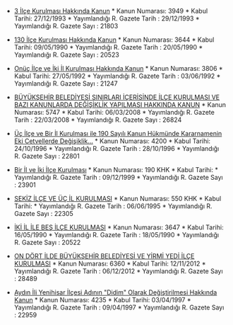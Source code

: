 * [3 İlçe Kurulması Hakkında Kanun](http://www.mevzuat.gov.tr/MevzuatMetin/1.5.3949.pdf)
		* Kanun Numarası: 3949 
		* Kabul Tarihi: 27/12/1993 
		* Yayımlandığı R. Gazete Tarih : 29/12/1993
		* Yayımlandığı R. Gazete Sayı : 21803

* [130 İlçe Kurulması Hakkında Kanun](http://www.resmigazete.gov.tr/arsiv/20523.pdf)
		* Kanun Numarası: 3644 
		* Kabul Tarihi: 09/05/1990
		* Yayımlandığı R. Gazete Tarih : 20/05/1990
		* Yayımlandığı R. Gazete Sayı : 20523

* [Onüç İlçe ve İki İl Kurulması Hakkında Kanun](http://www.resmigazete.gov.tr/arsiv/21247_1.pdf)
		* Kanun Numarası: 3806
		* Kabul Tarihi: 27/05/1992
		* Yayımlandığı R. Gazete Tarih : 03/06/1992
		* Yayımlandığı R. Gazete Sayı : 21247

* [BÜYÜKŞEHİR BELEDİYESİ SINIRLARI İÇERİSİNDE İLÇE KURULMASI VE BAZI KANUNLARDA DEĞİŞİKLİK YAPILMASI HAKKINDA KANUN](http://www.resmigazete.gov.tr/eskiler/2008/03/20080322M1-1.htm)
		* Kanun Numarası: 5747
		* Kabul Tarihi: 06/03/2008
		* Yayımlandığı R. Gazete Tarih : 22/03/2008
		* Yayımlandığı R. Gazete Sayı : 26824	

* [Üç  İlçe  ve  Bir İl Kurulması ile  190  Sayılı  Kanun  Hükmünde  Kararnamenin  Eki  Cetvellerde Değişiklik...](http://www.resmigazete.gov.tr/arsiv/22801.pdf)
		* Kanun Numarası: 4200
		* Kabul Tarihi: 24/10/1996
		* Yayımlandığı R. Gazete Tarih : 28/10/1996
		* Yayımlandığı R. Gazete Sayı : 22801

* [Bir İl ve İki İlçe Kurulması](http://www.resmigazete.gov.tr/arsiv/23901.pdf)
		* Kanun Numarası: 190 KHK
		* Kabul Tarihi: 
		* Yayımlandığı R. Gazete Tarih : 09/12/1999
		* Yayımlandığı R. Gazete Sayı : 23901		

* [SEKİZ İLÇE VE ÜÇ İL KURULMASI](http://www.mevzuat.gov.tr/MevzuatMetin/4.5.550.pdf)
		* Kanun Numarası: 550 KHK
		* Kabul Tarihi: 
		* Yayımlandığı R. Gazete Tarih : 06/06/1995
		* Yayımlandığı R. Gazete Sayı : 22305

* [İKİ İL İLE BEŞ İLÇE KURULMASI](http://www.mevzuat.gov.tr/MevzuatMetin/1.5.3647.pdf)
		* Kanun Numarası: 3647
		* Kabul Tarihi: 16/05/1990
		* Yayımlandığı R. Gazete Tarih : 18/05/1990
		* Yayımlandığı R. Gazete Sayı : 20522

* [ON DÖRT İLDE BÜYÜKŞEHİR BELEDİYESİ VE YİRMİ YEDİ İLÇE KURULMASI](http://www.mevzuat.gov.tr/MevzuatMetin/1.5.6360.pdf)
		* Kanun Numarası: 6360
		* Kabul Tarihi: 12/11/2012
		* Yayımlandığı R. Gazete Tarih : 06/12/2012
		* Yayımlandığı R. Gazete Sayı : 28489

* [Aydın İli Yenihisar İlçesi  Adının  "Didim" Olarak Değiştirilmesi  Hakkında  Kanun](http://www.resmigazete.gov.tr/arsiv/22959.pdf)
		* Kanun Numarası: 4235
		* Kabul Tarihi: 03/04/1997
		* Yayımlandığı R. Gazete Tarih : 09/04/1997
		* Yayımlandığı R. Gazete Sayı : 22959